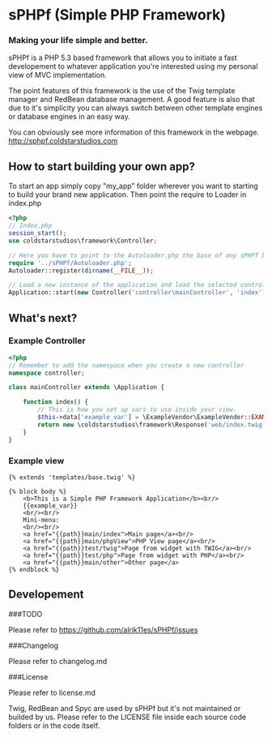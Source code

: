 sPHPf (Simple PHP Framework)
============================
### Making your life simple and better.

sPHPf is a PHP 5.3 based framework that allows you to initiate a fast developement
to whatever application you're interested using my personal view of MVC implementation.

The point features of this framework is the use of the Twig template manager and RedBean database
management. A good feature is also that due to it's simplicity you can always
switch between other template engines or database engines in an easy way.

You can obviously see more information of this framework in the webpage.
http://sphpf.coldstarstudios.com

How to start building your own app?
-----------------------------------
To start an app simply copy "my_app" folder wherever you want to starting to build your
brand new application. Then point the require to Loader in index.php

```php
<?php
// Index.php
session_start();
use coldstarstudios\framework\Controller;

// Here you have to point to the Autoloader.php the base of any sPHPf based APP
require '../sPHPf/Autoloader.php';
Autoloader::register(dirname(__FILE__));

// Load a new instance of the application and load the selected controller with selected action.
Application::start(new Controller('controller\mainController', 'index'));
```

What's next?
------------

### Example Controller

```php
<?php
// Remember to add the namespace when you create a new controller
namespace controller;

class mainController extends \Application {

    function index() {
        // This is how you set up vars to use inside your view.
        $this->data['example_var'] = \ExampleVendor\ExampleVendor::EXAMPLE_CONST;
        return new \coldstarstudios\framework\Response('web/index.twig', $this->data);
    }
}
```

### Example view

```twig
{% extends 'templates/base.twig' %}

{% block body %}
    <b>This is a Simple PHP Framework Application</b><br/>
    {{example_var}}
    <br/><br/>
    Mini-menu:
    <br/><br/>
    <a href="{{path}}main/index">Main page</a><br/>
    <a href="{{path}}main/phpView">PHP View page</a><br/>
    <a href="{{path}}test/twig">Page from widget with TWIG</a><br/>
    <a href="{{path}}test/php">Page from widget with PHP</a><br/>
    <a href="{{path}}main/other">Other page</a>
{% endblock %}
```

Developement
------------
###TODO

Please refer to https://github.com/alrik11es/sPHPf/issues

###Changelog

Please refer to changelog.md

###License

Please refer to license.md

Twig, RedBean and Spyc are used by sPHPf but it's not maintained or builded by us. Please
refer to the LICENSE file inside each source code folders or in the code itself.